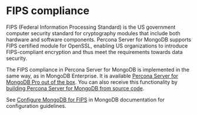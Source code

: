 # FIPS compliance

FIPS (Federal Information Processing Standard) is the US government computer security standard for cryptography modules that include both hardware and software components. Percona Server for MongoDB supports FIPS certified module for OpenSSL, enabling US organizations to introduce FIPS-compliant encryption and thus meet the requirements towards data security.  

The FIPS compliance in Percona Server for MongoDB is implemented in the same way, as in MongoDB Enterprise. It is available [Percona Server for MongoDB Pro out of the box](psmdb-pro.md). You can also receive this functionality by [building Percona Server for MongoDB from source code](install/source.md).

See [Configure MongoDB for FIPS](https://www.mongodb.com/docs/v7.0/tutorial/configure-fips/) in MongoDB documentation for configuration guidelines. 